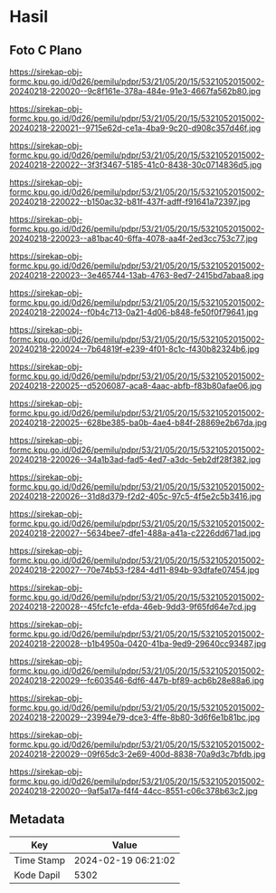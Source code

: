 # Hasil

## Foto C Plano

https://sirekap-obj-formc.kpu.go.id/0d26/pemilu/pdpr/53/21/05/20/15/5321052015002-20240218-220020--9c8f161e-378a-484e-91e3-4667fa562b80.jpg

https://sirekap-obj-formc.kpu.go.id/0d26/pemilu/pdpr/53/21/05/20/15/5321052015002-20240218-220021--9715e62d-ce1a-4ba9-9c20-d908c357d46f.jpg

https://sirekap-obj-formc.kpu.go.id/0d26/pemilu/pdpr/53/21/05/20/15/5321052015002-20240218-220022--3f3f3467-5185-41c0-8438-30c0714836d5.jpg

https://sirekap-obj-formc.kpu.go.id/0d26/pemilu/pdpr/53/21/05/20/15/5321052015002-20240218-220022--b150ac32-b81f-437f-adff-f91641a72397.jpg

https://sirekap-obj-formc.kpu.go.id/0d26/pemilu/pdpr/53/21/05/20/15/5321052015002-20240218-220023--a81bac40-6ffa-4078-aa4f-2ed3cc753c77.jpg

https://sirekap-obj-formc.kpu.go.id/0d26/pemilu/pdpr/53/21/05/20/15/5321052015002-20240218-220023--3e465744-13ab-4763-8ed7-2415bd7abaa8.jpg

https://sirekap-obj-formc.kpu.go.id/0d26/pemilu/pdpr/53/21/05/20/15/5321052015002-20240218-220024--f0b4c713-0a21-4d06-b848-fe50f0f79641.jpg

https://sirekap-obj-formc.kpu.go.id/0d26/pemilu/pdpr/53/21/05/20/15/5321052015002-20240218-220024--7b64819f-e239-4f01-8c1c-f430b82324b6.jpg

https://sirekap-obj-formc.kpu.go.id/0d26/pemilu/pdpr/53/21/05/20/15/5321052015002-20240218-220025--d5206087-aca8-4aac-abfb-f83b80afae06.jpg

https://sirekap-obj-formc.kpu.go.id/0d26/pemilu/pdpr/53/21/05/20/15/5321052015002-20240218-220025--628be385-ba0b-4ae4-b84f-28869e2b67da.jpg

https://sirekap-obj-formc.kpu.go.id/0d26/pemilu/pdpr/53/21/05/20/15/5321052015002-20240218-220026--34a1b3ad-fad5-4ed7-a3dc-5eb2df28f382.jpg

https://sirekap-obj-formc.kpu.go.id/0d26/pemilu/pdpr/53/21/05/20/15/5321052015002-20240218-220026--31d8d379-f2d2-405c-97c5-4f5e2c5b3416.jpg

https://sirekap-obj-formc.kpu.go.id/0d26/pemilu/pdpr/53/21/05/20/15/5321052015002-20240218-220027--5634bee7-dfe1-488a-a41a-c2226dd671ad.jpg

https://sirekap-obj-formc.kpu.go.id/0d26/pemilu/pdpr/53/21/05/20/15/5321052015002-20240218-220027--70e74b53-f284-4d11-894b-93dfafe07454.jpg

https://sirekap-obj-formc.kpu.go.id/0d26/pemilu/pdpr/53/21/05/20/15/5321052015002-20240218-220028--45fcfc1e-efda-46eb-9dd3-9f65fd64e7cd.jpg

https://sirekap-obj-formc.kpu.go.id/0d26/pemilu/pdpr/53/21/05/20/15/5321052015002-20240218-220028--b1b4950a-0420-41ba-9ed9-29640cc93487.jpg

https://sirekap-obj-formc.kpu.go.id/0d26/pemilu/pdpr/53/21/05/20/15/5321052015002-20240218-220029--fc603546-6df6-447b-bf89-acb6b28e88a6.jpg

https://sirekap-obj-formc.kpu.go.id/0d26/pemilu/pdpr/53/21/05/20/15/5321052015002-20240218-220029--23994e79-dce3-4ffe-8b80-3d6f6e1b81bc.jpg

https://sirekap-obj-formc.kpu.go.id/0d26/pemilu/pdpr/53/21/05/20/15/5321052015002-20240218-220029--09f65dc3-2e69-400d-8838-70a9d3c7bfdb.jpg

https://sirekap-obj-formc.kpu.go.id/0d26/pemilu/pdpr/53/21/05/20/15/5321052015002-20240218-220020--9af5a17a-f4f4-44cc-8551-c06c378b63c2.jpg


## Metadata

| Key        | Value               |
| ---------- | ------------------- |
| Time Stamp | 2024-02-19 06:21:02 |
| Kode Dapil | 5302                |



